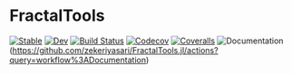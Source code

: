 # FractalTools

[![Stable](https://img.shields.io/badge/docs-stable-blue.svg)](https://zekeriyasari.github.io/FractalTools.jl/stable)
[![Dev](https://img.shields.io/badge/docs-dev-blue.svg)](https://zekeriyasari.github.io/FractalTools.jl/dev)
[![Build Status](https://ci.appveyor.com/api/projects/status/github/zekeriyasari/FractalTools.jl?svg=true)](https://ci.appveyor.com/project/zekeriyasari/FractalTools-jl)
[![Codecov](https://codecov.io/gh/zekeriyasari/FractalTools.jl/branch/master/graph/badge.svg)](https://codecov.io/gh/zekeriyasari/FractalTools.jl)
[![Coveralls](https://coveralls.io/repos/github/zekeriyasari/FractalTools.jl/badge.svg?branch=master)](https://coveralls.io/github/zekeriyasari/FractalTools.jl?branch=master)
![Documentation](https://github.com/zekeriyasari/FractalTools.jl/workflows/Documentation/badge.svg?branch=master)(https://github.com/zekeriyasari/FractalTools.jl/actions?query=workflow%3ADocumentation)
